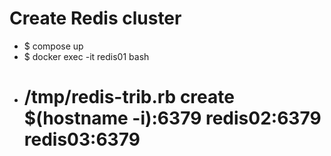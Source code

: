 # Create Redis cluster

* $ compose up
* $ docker exec -it redis01 bash
* # /tmp/redis-trib.rb create $(hostname -i):6379 redis02:6379 redis03:6379 
